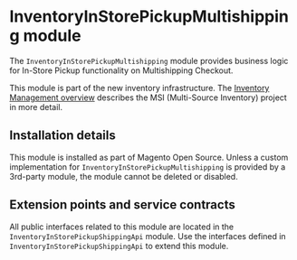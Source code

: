 # InventoryInStorePickupMultishipping module

The `InventoryInStorePickupMultishipping` module provides business logic for In-Store Pickup functionality on Multishipping Checkout.

This module is part of the new inventory infrastructure. The
[Inventory Management overview](https://devdocs.magento.com/guides/v2.3/inventory/index.html)
describes the MSI (Multi-Source Inventory) project in more detail.

## Installation details

This module is installed as part of Magento Open Source. Unless a custom implementation for `InventoryInStorePickupMultishipping`
is provided by a 3rd-party module, the module cannot be deleted or disabled.

## Extension points and service contracts

All public interfaces related to this module are located in the `InventoryInStorePickupShippingApi` module. 
Use the interfaces defined in `InventoryInStorePickupShippingApi` to extend this module.
